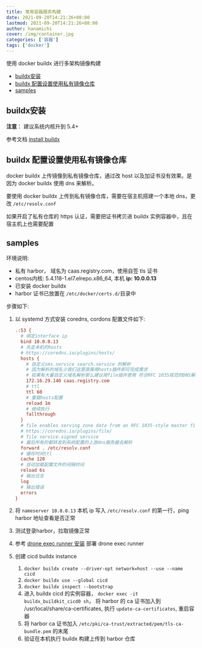 ```yaml
---
title: 常用容器服务构建
date: 2021-09-20T14:21:26+08:00
lastmod: 2021-09-20T14:21:26+08:00
author: hanamichi
cover: /img/container.jpg
categories: ['容器']
tags: ['docker']
---
```


使用 docker buildx 进行多架构镜像构建

<!--more-->

- [buildx安装](#buildx安装)
- [buildx 配置设置使用私有镜像仓库](#buildx-配置设置使用私有镜像仓库)
- [samples](#samples)


## buildx安装

**注意**： 建议系统内核升到 5.4+

参考文档 [install buildx](https://github.com/x893675/note/wiki/CloudNative%3A-buildx)

## buildx 配置设置使用私有镜像仓库

docker buildx 上传镜像到私有镜像仓库，通过改 host 以及加证书没有效果。是因为 docker buildx 使用 dns 来解析。

要使用 docker buildx 上传到私有镜像仓库，需要在宿主机搭建一个本地 dns，更改 `/etc/resolv.conf`

如果开启了私有仓库的 https 认证，需要把证书拷贝进 buildx 实例容器中，且在宿主机上也需要配置

## samples

环境说明:

* 私有 harbor， 域名为 caas.registry.com，使用自签 tls 证书
*  centos内核: 5.4.118-1.el7.elrepo.x86_64, 本机 **ip: 10.0.0.13**
* 已安装 docker buildx
* harbor 证书已放置在 `/etc/docker/certs.d/`目录中

步骤如下:

1. 以 systemd 方式安装 coredns, cordons 配置文件如下:

   ```ini
   .:53 {
     # 绑定interface ip
     bind 10.0.0.13
     # 先走本机的hosts
     # https://coredns.io/plugins/hosts/
     hosts {
       # 自定义sms.service search.service 的解析
       # 因为解析的域名少我们这里直接用hosts插件即可完成需求
       # 如果有大量自定义域名解析那么建议用file插件使用 符合RFC 1035规范的DNS解析配置文件
       172.16.29.140 caas.registry.com
       # ttl
       ttl 60
       # 重载hosts配置
       reload 1m
       # 继续执行
       fallthrough
     }
     # file enables serving zone data from an RFC 1035-style master file.
     # https://coredns.io/plugins/file/
     # file service.signed service
     # 最后所有的都转发到系统配置的上游dns服务器去解析
     forward . /etc/resolv.conf
     # 缓存时间ttl
     cache 120
     # 自动加载配置文件的间隔时间
     reload 6s
     # 输出日志
     log
     # 输出错误
     errors
   }
   ```

2. 将 `nameserver 10.0.0.13` 本机 ip 写入 `/etc/resolv.conf` 的第一行，ping harbor 地址查看是否正常

3. 测试登录harbor，拉取镜像正常

4. 参考 [drone exec runner 安装](https://docs.drone.io/runner/exec/installation/linux/) 部署 drone exec runner

5. 创建 cicd buildx instance

   1. `docker buildx create --driver-opt network=host --use --name cicd`
   2. `docker buildx use --global cicd`
   3. `docker buildx inspect --bootstrap`
   4. 进入 buildx cicd 的实例容器， `docker exec -it buildx_buildkit_cicd0 sh`， 将 harbor 的 ca 证书加入到 /usr/local/share/ca-certificates, 执行 `update-ca-certificates`, 重启容器
   5. 将 harbor ca 证书加入 `/etc/pki/ca-trust/extracted/pem/tls-ca-bundle.pem` 的末尾
   6. 验证在本机执行 buildx 构建上传到 harbor 仓库